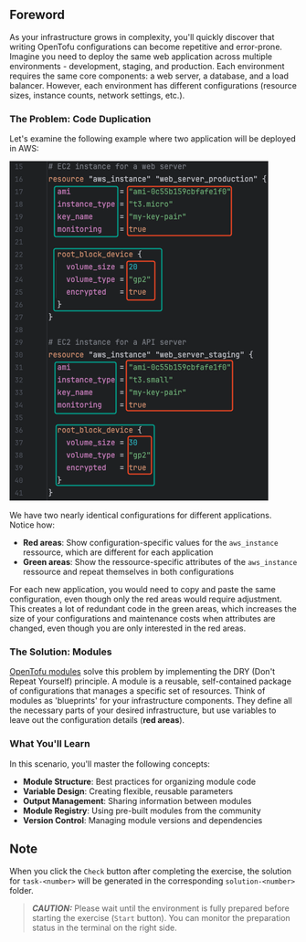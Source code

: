 ## Foreword

As your infrastructure grows in complexity, you'll quickly discover that writing OpenTofu configurations can become repetitive and error-prone. Imagine you need to deploy the same web application across multiple environments - development, staging, and production. Each environment requires the same core components: a web server, a database, and a load balancer. However, each environment has different configurations (resource sizes, instance counts, network settings, etc.).

### The Problem: Code Duplication

Let's examine the following example where two application will be deployed in AWS:

![Everything fine](./assets/duplication_challenge.png)

 We have two nearly identical configurations for different applications. Notice how:

- **Red areas**: Show configuration-specific values for the `aws_instance` ressource, which are different for each application
- **Green areas**: Show the ressource-specific attributes of the `aws_instance` ressource and repeat themselves in both configurations

For each new application, you would need to copy and paste the same configuration, even though only the red areas would require adjustment.
This creates a lot of redundant code in the green areas, which increases the size of your configurations and maintenance costs when attributes are changed, even though you are only interested in the red areas.

### The Solution: Modules

[OpenTofu modules](https://opentofu.org/docs/language/modules/) solve this problem by implementing the DRY (Don't Repeat Yourself) principle. A module is a reusable, self-contained package of configurations that manages a specific set of resources.
Think of modules as 'blueprints' for your infrastructure components. They define all the necessary parts of your desired infrastructure, but use variables to leave out the configuration details (**red areas**).

### What You'll Learn

In this scenario, you'll master the following concepts:
- **Module Structure**: Best practices for organizing module code
- **Variable Design**: Creating flexible, reusable parameters
- **Output Management**: Sharing information between modules
- **Module Registry**: Using pre-built modules from the community
- **Version Control**: Managing module versions and dependencies

## Note

When you click the `Check` button after completing the exercise, the solution for `task-<number>` will be generated in the corresponding `solution-<number>` folder.

> **_CAUTION:_** Please wait until the environment is fully prepared before starting the exercise (`Start` button). You can monitor the preparation status in the terminal on the right side.